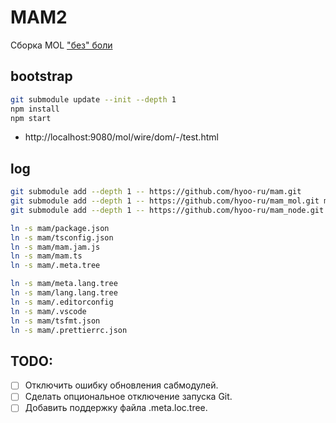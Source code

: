 # MAM2

Сборка MOL ["без" боли](https://page.hyoo.ru/#!=icaxzk_7m3n3b)

## bootstrap

```sh
git submodule update --init --depth 1
npm install 
npm start
```
- http://localhost:9080/mol/wire/dom/-/test.html

## log

```sh
git submodule add --depth 1 -- https://github.com/hyoo-ru/mam.git
git submodule add --depth 1 -- https://github.com/hyoo-ru/mam_mol.git mol
git submodule add --depth 1 -- https://github.com/hyoo-ru/mam_node.git node

ln -s mam/package.json
ln -s mam/tsconfig.json
ln -s mam/mam.jam.js
ln -s mam/mam.ts
ln -s mam/.meta.tree

ln -s mam/meta.lang.tree 
ln -s mam/lang.lang.tree
ln -s mam/.editorconfig
ln -s mam/.vscode
ln -s mam/tsfmt.json
ln -s mam/.prettierrc.json 
```

## TODO:

- [ ] Отключить ошибку обновления сабмодулей.
- [ ] Сделать опциональное отключение запуска Git.
- [ ] Добавить поддержку файла .meta.loc.tree.
